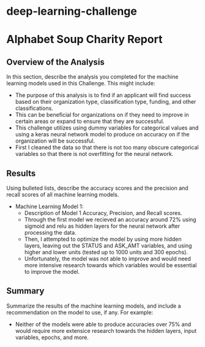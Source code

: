 # deep-learning-challenge
# Alphabet Soup Charity Report

## Overview of the Analysis

In this section, describe the analysis you completed for the machine learning models used in this Challenge. This might include:

* The purpose of this analysis is to find if an applicant will find success based on their organization type, classification type, funding, and other classifications.
* This can be beneficial for organizations on if they need to improve in certain areas or expand to ensure that they are successful.
* This challenge utilizes using dummy variables for categorical values and using a keras neural network model to produce on accuracy on if the organization will be successful. 
* First I cleaned the data so that there is not too many obscure categorical variables so that there is not overfitting for the neural network. 

## Results

Using bulleted lists, describe the accuracy scores and the precision and recall scores of all machine learning models.

* Machine Learning Model 1:
    * Description of Model 1 Accuracy, Precision, and Recall scores.
    * Through the first model we recieved an accuracy around 72% using sigmoid and relu as hidden layers for the neural network after processing the data.
    * Then, I attempted to optimize the model by using more hidden layers, leaving out the STATUS and ASK_AMT variables, and using higher and lower units (tested up to 1000 units and 300 epochs).
    * Unfortunately, the model was not able to improve and would need more intensive research towards which variables would be essential to improve the model. 

## Summary

Summarize the results of the machine learning models, and include a recommendation on the model to use, if any. For example:

* Neither of the models were able to produce accuracies over 75% and would require more extensice research towards the hidden layers, input variables, epochs, and more. 
